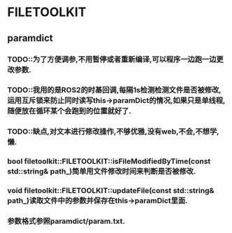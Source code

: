 # FILETOOLKIT
## paramdict 
### TODO::为了方便调参,不用暂停或者重新编译,可以程序一边跑一边更改参数.
### TODO::我用的是ROS2的时基回调,每隔1s检测检测文件是否被修改,运用互斥锁来防止同时读写this->paramDict的情况,如果只是单线程,随便放在循环某个会跑到的位置就好了.
### TODO::缺点,对文本进行修改操作,不够优雅,没有web,不会,不想学,懒.
### bool filetoolkit::FILETOOLKIT::isFileModifiedByTime(const std::string& path_)简单用文件修改时间来判断是否被修改.
### void filetoolkit::FILETOOLKIT::updateFile(const std::string& path_)读取文件中的参数并保存在this->paramDict里面.
### 参数格式参照paramdict/param.txt.

